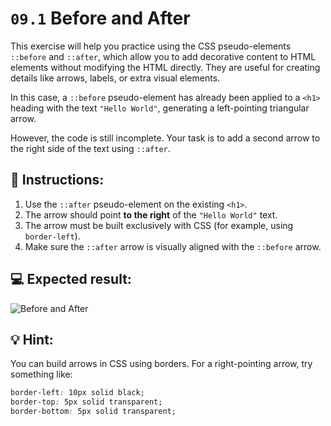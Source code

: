 # `09.1` Before and After

This exercise will help you practice using the CSS pseudo-elements `::before` and `::after`, which allow you to add decorative content to HTML elements without modifying the HTML directly. They are useful for creating details like arrows, labels, or extra visual elements.

In this case, a `::before` pseudo-element has already been applied to a `<h1>` heading with the text `"Hello World"`, generating a left-pointing triangular arrow.

However, the code is still incomplete. Your task is to add a second arrow to the right side of the text using `::after`.

## 📝 Instructions:

1. Use the `::after` pseudo-element on the existing `<h1>`.
2. The arrow should point **to the right** of the `"Hello World"` text.
3. The arrow must be built exclusively with CSS (for example, using `border-left`).
4. Make sure the `::after` arrow is visually aligned with the `::before` arrow.

## 💻 Expected result:

![Before and After](../../.learn/assets/BKz8ozg.png?raw=true)

## 💡 Hint:

You can build arrows in CSS using borders. For a right-pointing arrow, try something like:

```css
border-left: 10px solid black;
border-top: 5px solid transparent;
border-bottom: 5px solid transparent;
```
